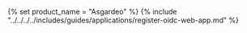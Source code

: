 {% set product_name = "Asgardeo" %}
{% include "../../../../includes/guides/applications/register-oidc-web-app.md" %}
